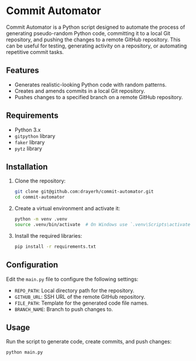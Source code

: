 # Commit Automator

Commit Automator is a Python script designed to automate the process of generating pseudo-random Python code, committing it to a local Git repository, and pushing the changes to a remote GitHub repository. This can be useful for testing, generating activity on a repository, or automating repetitive commit tasks.

## Features

- Generates realistic-looking Python code with random patterns.
- Creates and amends commits in a local Git repository.
- Pushes changes to a specified branch on a remote GitHub repository.

## Requirements

- Python 3.x
- `gitpython` library
- `faker` library
- `pytz` library

## Installation

1. Clone the repository:
    ```sh
    git clone git@github.com:drayerh/commit-automator.git
    cd commit-automator
    ```

2. Create a virtual environment and activate it:
    ```sh
    python -m venv .venv
    source .venv/bin/activate  # On Windows use `.venv\Scripts\activate`
    ```

3. Install the required libraries:
    ```sh
    pip install -r requirements.txt
    ```

## Configuration

Edit the `main.py` file to configure the following settings:

- `REPO_PATH`: Local directory path for the repository.
- `GITHUB_URL`: SSH URL of the remote GitHub repository.
- `FILE_PATH`: Template for the generated code file names.
- `BRANCH_NAME`: Branch to push changes to.

## Usage

Run the script to generate code, create commits, and push changes:

```sh
python main.py